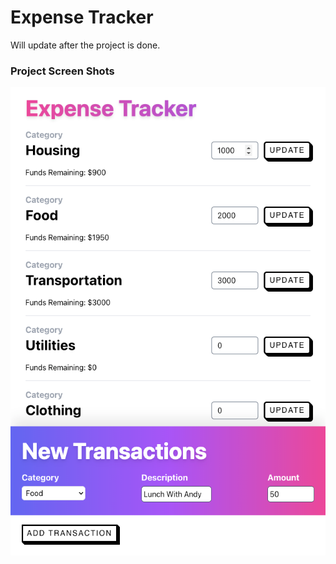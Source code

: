 # Expense Tracker

Will update after the project is done.

### Project Screen Shots

![Screenshot](ss-1.png)
  
